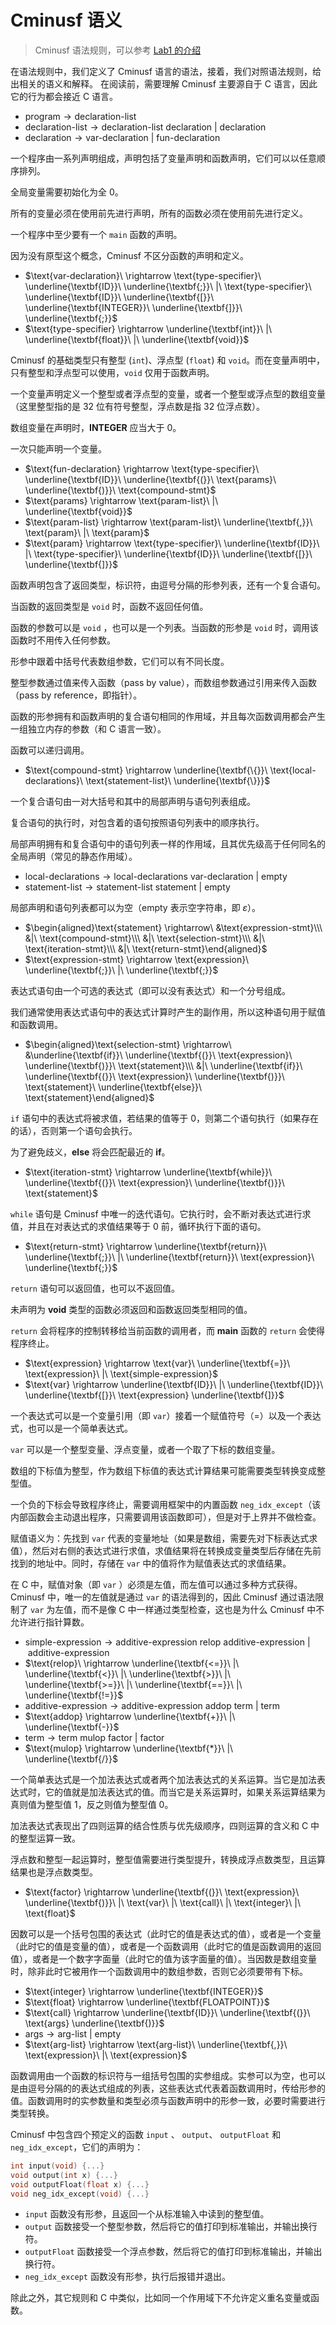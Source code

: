 # Cminusf 语义

> Cminusf 语法规则，可以参考 [Lab1 的介绍](../lab1/词法语法解析.md#cminusf-语法)

在语法规则中，我们定义了 Cminusf 语言的语法，接着，我们对照语法规则，给出相关的语义和解释。
在阅读前，需要理解 Cminusf 主要源自于 C 语言，因此它的行为都会接近 C 语言。

- $\text{program} \rightarrow \text{declaration-list}$
- $\text{declaration-list} \rightarrow \text{declaration-list}\ \text{declaration}\ |\ \text{declaration}$
- $\text{declaration} \rightarrow \text{var-declaration}\ |\ \text{fun-declaration}$

一个程序由一系列声明组成，声明包括了变量声明和函数声明，它们可以以任意顺序排列。

全局变量需要初始化为全 0。

所有的变量必须在使用前先进行声明，所有的函数必须在使用前先进行定义。

一个程序中至少要有一个 `main` 函数的声明。

因为没有原型这个概念，Cminusf 不区分函数的声明和定义。

- $\text{var-declaration}\ \rightarrow \text{type-specifier}\ \underline{\textbf{ID}}\ \underline{\textbf{;}}\ |\ \text{type-specifier}\ \underline{\textbf{ID}}\ \underline{\textbf{[}}\ \underline{\textbf{INTEGER}}\ \underline{\textbf{]}}\ \underline{\textbf{;}}$
- $\text{type-specifier} \rightarrow \underline{\textbf{int}}\ |\ \underline{\textbf{float}}\ |\ \underline{\textbf{void}}$

Cminusf 的基础类型只有整型 (`int`)、浮点型 (`float`) 和 `void`。而在变量声明中，只有整型和浮点型可以使用，`void` 仅用于函数声明。

一个变量声明定义一个整型或者浮点型的变量，或者一个整型或浮点型的数组变量（这里整型指的是 32 位有符号整型，浮点数是指 32 位浮点数）。

数组变量在声明时，$\textbf{INTEGER}$ 应当大于 0。

一次只能声明一个变量。

- $\text{fun-declaration} \rightarrow \text{type-specifier}\ \underline{\textbf{ID}}\ \underline{\textbf{(}}\ \text{params}\ \underline{\textbf{)}}\ \text{compound-stmt}$
- $\text{params} \rightarrow \text{param-list}\ |\ \underline{\textbf{void}}$
- $\text{param-list} \rightarrow \text{param-list}\ \underline{\textbf{,}}\ \text{param}\ |\ \text{param}$
- $\text{param} \rightarrow \text{type-specifier}\ \underline{\textbf{ID}}\ |\ \text{type-specifier}\ \underline{\textbf{ID}}\ \underline{\textbf{[}}\ \underline{\textbf{]}}$

函数声明包含了返回类型，标识符，由逗号分隔的形参列表，还有一个复合语句。

当函数的返回类型是 `void` 时，函数不返回任何值。

函数的参数可以是 `void` ，也可以是一个列表。当函数的形参是 `void` 时，调用该函数时不用传入任何参数。

形参中跟着中括号代表数组参数，它们可以有不同长度。

整型参数通过值来传入函数（pass by value），而数组参数通过引用来传入函数（pass by reference，即指针）。

函数的形参拥有和函数声明的复合语句相同的作用域，并且每次函数调用都会产生一组独立内存的参数（和 C 语言一致）。

函数可以递归调用。

- $\text{compound-stmt} \rightarrow \underline{\textbf{\{}}\ \text{local-declarations}\ \text{statement-list}\ \underline{\textbf{\}}}$

一个复合语句由一对大括号和其中的局部声明与语句列表组成。

复合语句的执行时，对包含着的语句按照语句列表中的顺序执行。

局部声明拥有和复合语句中的语句列表一样的作用域，且其优先级高于任何同名的全局声明（常见的静态作用域）。

- $\text{local-declarations} \rightarrow \text{local-declarations var-declaration}\ |\ \text{empty}$
- $\text{statement-list} \rightarrow \text{statement-list}\ \text{statement}\ |\ \text{empty}$

局部声明和语句列表都可以为空（empty 表示空字符串，即 $\varepsilon$）。

- $\begin{aligned}\text{statement} \rightarrow\ &\text{expression-stmt}\\\ &|\ \text{compound-stmt}\\\ &|\ \text{selection-stmt}\\\ &|\ \text{iteration-stmt}\\\ &|\ \text{return-stmt}\end{aligned}$
- $\text{expression-stmt} \rightarrow \text{expression}\ \underline{\textbf{;}}\ |\ \underline{\textbf{;}}$

表达式语句由一个可选的表达式（即可以没有表达式）和一个分号组成。

我们通常使用表达式语句中的表达式计算时产生的副作用，所以这种语句用于赋值和函数调用。

- $\begin{aligned}\text{selection-stmt} \rightarrow\ &\underline{\textbf{if}}\ \underline{\textbf{(}}\ \text{expression}\ \underline{\textbf{)}}\ \text{statement}\\\ &|\ \underline{\textbf{if}}\ \underline{\textbf{(}}\ \text{expression}\ \underline{\textbf{)}}\ \text{statement}\ \underline{\textbf{else}}\ \text{statement}\end{aligned}$

`if` 语句中的表达式将被求值，若结果的值等于 0，则第二个语句执行（如果存在的话），否则第一个语句会执行。

为了避免歧义，$\textbf{else}$ 将会匹配最近的 $\textbf{if}$。

- $\text{iteration-stmt} \rightarrow \underline{\textbf{while}}\ \underline{\textbf{(}}\ \text{expression}\ \underline{\textbf{)}}\ \text{statement}$

`while` 语句是 Cminusf 中唯一的迭代语句。它执行时，会不断对表达式进行求值，并且在对表达式的求值结果等于 0 前，循环执行下面的语句。

- $\text{return-stmt} \rightarrow \underline{\textbf{return}}\ \underline{\textbf{;}}\ |\ \underline{\textbf{return}}\ \text{expression}\ \underline{\textbf{;}}$

`return` 语句可以返回值，也可以不返回值。

未声明为 $\textbf{void}$ 类型的函数必须返回和函数返回类型相同的值。

`return` 会将程序的控制转移给当前函数的调用者，而 $\textbf{main}$ 函数的 `return` 会使得程序终止。

- $\text{expression} \rightarrow \text{var}\ \underline{\textbf{=}}\ \text{expression}\ |\ \text{simple-expression}$
- $\text{var} \rightarrow \underline{\textbf{ID}}\ |\ \underline{\textbf{ID}}\ \underline{\textbf{[}}\ \text{expression} \underline{\textbf{]}}$

一个表达式可以是一个变量引用（即 `var`）接着一个赋值符号（=）以及一个表达式，也可以是一个简单表达式。

`var` 可以是一个整型变量、浮点变量，或者一个取了下标的数组变量。

数组的下标值为整型，作为数组下标值的表达式计算结果可能需要类型转换变成整型值。

一个负的下标会导致程序终止，需要调用框架中的内置函数 `neg_idx_except`（该内部函数会主动退出程序，只需要调用该函数即可），但是对于上界并不做检查。

赋值语义为：先找到 `var` 代表的变量地址（如果是数组，需要先对下标表达式求值），然后对右侧的表达式进行求值，求值结果将在转换成变量类型后存储在先前找到的地址中。同时，存储在 `var` 中的值将作为赋值表达式的求值结果。

在 C 中，赋值对象（即 `var` ）必须是左值，而左值可以通过多种方式获得。Cminusf 中，唯一的左值就是通过 `var` 的语法得到的，因此 Cminusf 通过语法限制了 `var` 为左值，而不是像 C 中一样通过类型检查，这也是为什么 Cminusf 中不允许进行指针算数。

- $\text{simple-expression} \rightarrow \text{additive-expression}\ \text{relop}\ \text{additive-expression}\ |\ \text{additive-expression}$
- $\text{relop}\ \rightarrow \underline{\textbf{<=}}\ |\ \underline{\textbf{<}}\ |\ \underline{\textbf{>}}\ |\ \underline{\textbf{>=}}\ |\ \underline{\textbf{==}}\ |\ \underline{\textbf{!=}}$
- $\text{additive-expression} \rightarrow \text{additive-expression}\ \text{addop}\ \text{term}\ |\ \text{term}$
- $\text{addop} \rightarrow \underline{\textbf{+}}\ |\ \underline{\textbf{-}}$
- $\text{term} \rightarrow \text{term}\ \text{mulop}\ \text{factor}\ |\ \text{factor}$
- $\text{mulop} \rightarrow \underline{\textbf{*}}\ |\ \underline{\textbf{/}}$

一个简单表达式是一个加法表达式或者两个加法表达式的关系运算。当它是加法表达式时，它的值就是加法表达式的值。而当它是关系运算时，如果关系运算结果为真则值为整型值 1，反之则值为整型值 0。

加法表达式表现出了四则运算的结合性质与优先级顺序，四则运算的含义和 C 中的整型运算一致。

浮点数和整型一起运算时，整型值需要进行类型提升，转换成浮点数类型，且运算结果也是浮点数类型。

- $\text{factor} \rightarrow \underline{\textbf{(}}\ \text{expression}\ \underline{\textbf{)}}\ |\ \text{var}\ |\ \text{call}\ |\ \text{integer}\ |\ \text{float}$

因数可以是一个括号包围的表达式（此时它的值是表达式的值），或者是一个变量（此时它的值是变量的值），或者是一个函数调用（此时它的值是函数调用的返回值），或者是一个数字字面量（此时它的值为该字面量的值）。当因数是数组变量时，除非此时它被用作一个函数调用中的数组参数，否则它必须要带有下标。

- $\text{integer} \rightarrow \underline{\textbf{INTEGER}}$
- $\text{float} \rightarrow \underline{\textbf{FLOATPOINT}}$
- $\text{call} \rightarrow \underline{\textbf{ID}}\ \underline{\textbf{(}}\ \text{args} \underline{\textbf{)}}$
- $\text{args} \rightarrow \text{arg-list}\ |\ \text{empty}$
- $\text{arg-list} \rightarrow \text{arg-list}\ \underline{\textbf{,}}\ \text{expression}\ |\ \text{expression}$

函数调用由一个函数的标识符与一组括号包围的实参组成。实参可以为空，也可以是由逗号分隔的的表达式组成的列表，这些表达式代表着函数调用时，传给形参的值。函数调用时的实参数量和类型必须与函数声明中的形参一致，必要时需要进行类型转换。

Cminusf 中包含四个预定义的函数 `input` 、 `output`、 `outputFloat` 和 `neg_idx_except`，它们的声明为：

```c
int input(void) {...}
void output(int x) {...}
void outputFloat(float x) {...}
void neg_idx_except(void) {...}
```

- `input` 函数没有形参，且返回一个从标准输入中读到的整型值。
- `output` 函数接受一个整型参数，然后将它的值打印到标准输出，并输出换行符。
- `outputFloat` 函数接受一个浮点参数，然后将它的值打印到标准输出，并输出换行符。
- `neg_idx_except` 函数没有形参，执行后报错并退出。

除此之外，其它规则和 C 中类似，比如同一个作用域下不允许定义重名变量或函数。

